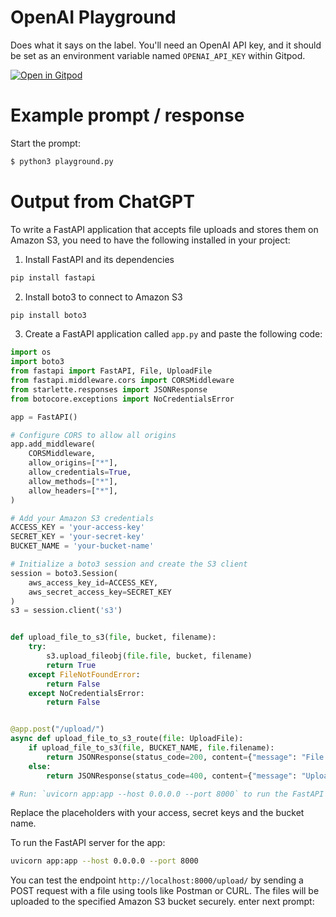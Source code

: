 # OpenAI Playground

Does what it says on the label. You'll need an OpenAI API key, and it should be set as an environment variable named `OPENAI_API_KEY` within Gitpod.

[![Open in Gitpod](https://gitpod.io/button/open-in-gitpod.svg)](https://gitpod.io/#https://github.com/burningion/openai-playground)

# Example prompt / response

Start the prompt:

```bash
$ python3 playground.py 
```

# Output from ChatGPT

To write a FastAPI application that accepts file uploads and stores them on Amazon S3, you need to have the following installed in your project:

1. Install FastAPI and its dependencies

```bash
pip install fastapi
```

2. Install boto3 to connect to Amazon S3

```bash
pip install boto3
```

3. Create a FastAPI application called `app.py` and paste the following code:

```python
import os
import boto3
from fastapi import FastAPI, File, UploadFile
from fastapi.middleware.cors import CORSMiddleware
from starlette.responses import JSONResponse
from botocore.exceptions import NoCredentialsError

app = FastAPI()

# Configure CORS to allow all origins
app.add_middleware(
    CORSMiddleware,
    allow_origins=["*"],
    allow_credentials=True,
    allow_methods=["*"],
    allow_headers=["*"],
)

# Add your Amazon S3 credentials
ACCESS_KEY = 'your-access-key'
SECRET_KEY = 'your-secret-key'
BUCKET_NAME = 'your-bucket-name'

# Initialize a boto3 session and create the S3 client
session = boto3.Session(
    aws_access_key_id=ACCESS_KEY,
    aws_secret_access_key=SECRET_KEY
)
s3 = session.client('s3')


def upload_file_to_s3(file, bucket, filename):
    try:
        s3.upload_fileobj(file.file, bucket, filename)
        return True
    except FileNotFoundError:
        return False
    except NoCredentialsError:
        return False


@app.post("/upload/")
async def upload_file_to_s3_route(file: UploadFile):
    if upload_file_to_s3(file, BUCKET_NAME, file.filename):
        return JSONResponse(status_code=200, content={"message": "File uploaded successfully"})
    else:
        return JSONResponse(status_code=400, content={"message": "Upload failed"})

# Run: `uvicorn app:app --host 0.0.0.0 --port 8000` to run the FastAPI server
```

Replace the placeholders with your access, secret keys and the bucket name.

To run the FastAPI server for the app:

```bash
uvicorn app:app --host 0.0.0.0 --port 8000
```

You can test the endpoint `http://localhost:8000/upload/` by sending a POST request with a file using tools like Postman or CURL. The files will be uploaded to the 
specified Amazon S3 bucket securely.
enter next prompt:
```
